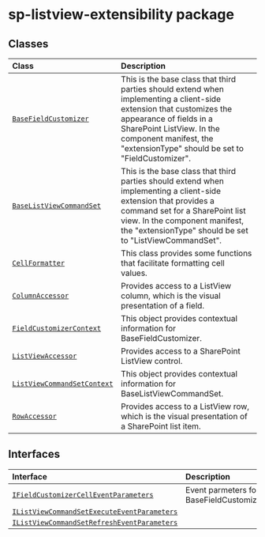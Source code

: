 # sp-listview-extensibility package






## Classes

| Class	   |  Description |
|:-------------|:---------------|
| [`BaseFieldCustomizer`](./sp-listview-extensibility/class/basefieldcustomizer.md)     | This is the base class that third parties should extend when implementing a client-side extension that customizes the appearance of fields in a SharePoint ListView. In the component manifest, the "extensionType" should be set to "FieldCustomizer". |
| [`BaseListViewCommandSet`](./sp-listview-extensibility/class/baselistviewcommandset.md)     | This is the base class that third parties should extend when implementing a client-side extension that provides a command set for a SharePoint list view. In the component manifest, the "extensionType" should be set to "ListViewCommandSet". |
| [`CellFormatter`](./sp-listview-extensibility/class/cellformatter.md)     | This class provides some functions that facilitate formatting cell values. |
| [`ColumnAccessor`](./sp-listview-extensibility/class/columnaccessor.md)     | Provides access to a ListView column, which is the visual presentation of a field. |
| [`FieldCustomizerContext`](./sp-listview-extensibility/class/fieldcustomizercontext.md)     | This object provides contextual information for BaseFieldCustomizer. |
| [`ListViewAccessor`](./sp-listview-extensibility/class/listviewaccessor.md)     | Provides access to a SharePoint ListView control. |
| [`ListViewCommandSetContext`](./sp-listview-extensibility/class/listviewcommandsetcontext.md)     | This object provides contextual information for BaseListViewCommandSet. |
| [`RowAccessor`](./sp-listview-extensibility/class/rowaccessor.md)     | Provides access to a ListView row, which is the visual presentation of a SharePoint list item. |



## Interfaces

| Interface	   |  Description |
|:-------------|:---------------|
| [`IFieldCustomizerCellEventParameters`](./sp-listview-extensibility/interface/ifieldcustomizercelleventparameters.md)   | Event parmeters for BaseFieldCustomizer.onRenderCell()  |
| [`IListViewCommandSetExecuteEventParameters`](./sp-listview-extensibility/interface/ilistviewcommandsetexecuteeventparameters.md)   |   |
| [`IListViewCommandSetRefreshEventParameters`](./sp-listview-extensibility/interface/ilistviewcommandsetrefresheventparameters.md)   |   |






